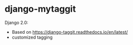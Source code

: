 # django-mytaggit

Django 2.0:

- Based on https://django-taggit.readthedocs.io/en/latest/
- customized tagging
